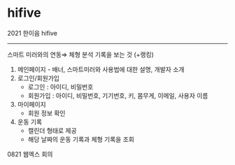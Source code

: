 # hifive
2021 한이음 hifive

---

스마트 미러와의 연동⇒ 체형 분석 기록을 보는 것 (+랭킹)

1. 메인페이지 - 배너, 스마트미러와 사용법에 대한 설명, 개발자 소개
2. 로그인/회원가입
    - 로그인 : 아이디, 비밀번호
    - 회원가입 : 아이디, 비밀번호, 기기번호, 키, 몸무게, 이메일, 사용자 이름
3. 마이페이지
    - 회원 정보 확인
4. 운동 기록
    - 캘린더 형태로 제공
    - 해당 날짜의 운동 기록과 체형 기록을 조회

0821 웹엑스 회의